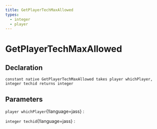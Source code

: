 ```yaml
---
title: GetPlayerTechMaxAllowed
types:
  - integer
  - player
---
```


# GetPlayerTechMaxAllowed

## Declaration

```jass
constant native GetPlayerTechMaxAllowed takes player whichPlayer, integer techid returns integer
```

## Parameters
`player whichPlayer`{!language=jass}
: 

`integer techid`{!language=jass}
: 
